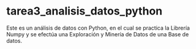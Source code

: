 # tarea3_analisis_datos_python
Este es un análisis de datos con Python, en el cual se practica la Librería Numpy y se efectúa una Exploración y Minería de Datos de una Base de datos.
